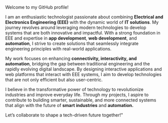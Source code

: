 Welcome to my GitHub profile!

I am an enthusiastic technologist passionate about combining **Electrical and Electronics Engineering (EEE)** with the dynamic world of **IT solutions**. My journey revolves around leveraging modern technologies to develop systems that are both innovative and impactful. With a strong foundation in EEE and expertise in **app development**, **web development**, and **automation**, I strive to create solutions that seamlessly integrate engineering principles with real-world applications.  

My work focuses on enhancing **connectivity, interactivity, and automation**, bridging the gap between traditional engineering and the rapidly evolving digital landscape. By designing interactive applications and web platforms that interact with EEE systems, I aim to develop technologies that are not only efficient but also user-centric.  

I believe in the transformative power of technology to revolutionize industries and improve everyday life. Through my projects, I aspire to contribute to building smarter, sustainable, and more connected systems that align with the future of **smart industries** and **automation.**  

Let’s collaborate to shape a tech-driven future together!"
